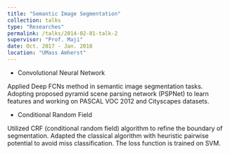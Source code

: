 ```yaml
---
title: "Semantic Image Segmentation"
collection: talks
type: "Researches"
permalink: /talks/2014-02-01-talk-2
supervisor: "Prof. Maji"
date: Oct. 2017 - Jan. 2018
location: "UMass Amherst"
---
```


* Convolutional Neural Network

Applied Deep FCNs method in semantic image segmentation tasks. Adopting proposed pyramid scene parsing network (PSPNet) to learn features and working on PASCAL VOC 2012 and Cityscapes datasets.

* Conditional Random Field

Utilized CRF (conditional random field) algorithm to refine the boundary of segmentation. Adapted the classical algorithm with heuristic pairwise potential to avoid miss classification. The loss function is trained on SVM.
